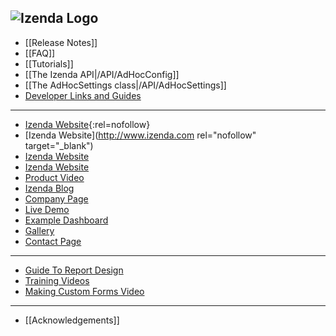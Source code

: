 ![Izenda Logo](http://izenda.com/wp-content/uploads/2014/12/IzendaNewLogoBlueTR.png)
---
* [[Release Notes]]
* [[FAQ]]
* [[Tutorials]]
* [[The Izenda API|/API/AdHocConfig]]
* [[The AdHocSettings class|/API/AdHocSettings]]
* [Developer Links and Guides](/Guides/Developer-Links-and-Guides)


---
* [Izenda Website](http://www.izenda.com){:rel=nofollow}
* [Izenda Website](http://www.izenda.com rel="nofollow" target="_blank")
* <a href="http://www.izenda.com" rel="nofollow">Izenda Website</a>
* [Izenda Website](http://www.izenda.com)
* [Product Video](https://www.youtube.com/watch?v=1LlHesMCmYs)
* [Izenda Blog](http://www.izenda.com/blog)
* [Company Page](http://www.izenda.com/about/)
* [Live Demo](http://izenda.com/bi/ReportList.aspx )
* [Example Dashboard](http://izenda.com/bi/Dashboards.aspx?rn=Dashboard)
* [Gallery](http://www.izenda.com/Gallery)
* [Contact Page](http://www.izenda.com/contact-us/)

---

* [Guide To Report Design](/Guides/ReportDesign)
* [Training Videos](http://www.izenda.com/Site/KB/Training/58)
* [Making Custom Forms Video](http://www.youtube.com/watch?v=5b2axJlgdFs) 


---

* [[Acknowledgements]]
